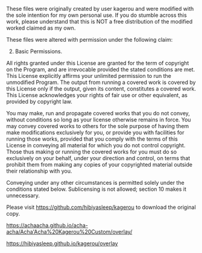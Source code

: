 These files were originally created by user kagerou and were modified with the sole intention for my own personal use. If you do stumble across this work, please understand that this is NOT a free distribution of the modified worked claimed as my own.

These files were altered with permission under the following claim:

  2. Basic Permissions.

  All rights granted under this License are granted for the term of
copyright on the Program, and are irrevocable provided the stated
conditions are met.  This License explicitly affirms your unlimited
permission to run the unmodified Program.  The output from running a
covered work is covered by this License only if the output, given its
content, constitutes a covered work.  This License acknowledges your
rights of fair use or other equivalent, as provided by copyright law.

  You may make, run and propagate covered works that you do not
convey, without conditions so long as your license otherwise remains
in force.  You may convey covered works to others for the sole purpose
of having them make modifications exclusively for you, or provide you
with facilities for running those works, provided that you comply with
the terms of this License in conveying all material for which you do
not control copyright.  Those thus making or running the covered works
for you must do so exclusively on your behalf, under your direction
and control, on terms that prohibit them from making any copies of
your copyrighted material outside their relationship with you.

  Conveying under any other circumstances is permitted solely under
the conditions stated below.  Sublicensing is not allowed; section 10
makes it unnecessary.


Please visit https://github.com/hibiyasleep/kagerou to download the original copy.


https://achaacha.github.io/acha-acha/Acha'Acha%20Kagerou%20Custom/overlay/

https://hibiyasleep.github.io/kagerou/overlay

